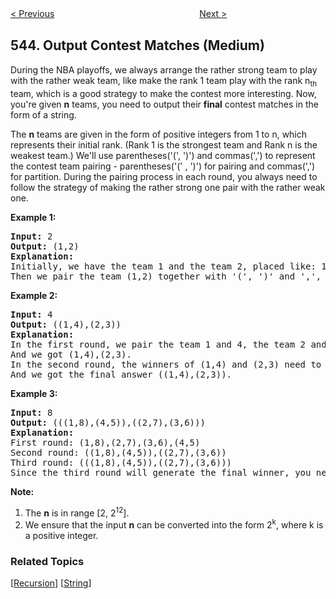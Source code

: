 <!--|This file generated by command(leetcode description); DO NOT EDIT.    |-->
<!--+----------------------------------------------------------------------+-->
<!--|@author    openset <openset.wang@gmail.com>                           |-->
<!--|@link      https://github.com/openset                                 |-->
<!--|@home      https://github.com/openset/leetcode                        |-->
<!--+----------------------------------------------------------------------+-->

[< Previous](https://github.com/openset/leetcode/tree/master/problems/diameter-of-binary-tree "Diameter of Binary Tree")
　　　　　　　　　　　　　　　　
[Next >](https://github.com/openset/leetcode/tree/master/problems/boundary-of-binary-tree "Boundary of Binary Tree")

## 544. Output Contest Matches (Medium)

<p>
During the NBA playoffs, we always arrange the rather strong team to play with the rather weak team, like make the rank 1 team play with the rank n<sub>th</sub> team, which is a good strategy to make the contest more interesting. Now, you're given <b>n</b> teams, you need to output their <b>final</b> contest matches in the form of a string.
</p>

<p>The <b>n</b> teams are given in the form of positive integers from 1 to n, which represents their initial rank. (Rank 1 is the strongest team and Rank n is the weakest team.) We'll use parentheses('(', ')') and commas(',') to represent the contest team pairing - parentheses('(' , ')') for pairing and commas(',') for partition. During the pairing process in each round, you always need to follow the strategy of making the rather strong one pair with the rather weak one.</p> 

<p><b>Example 1:</b><br />
<pre><b>Input:</b> 2
<b>Output:</b> (1,2)
<b>Explanation:</b> 
Initially, we have the team 1 and the team 2, placed like: 1,2.
Then we pair the team (1,2) together with '(', ')' and ',', which is the final answer.
</pre>
</p>

<p><b>Example 2:</b><br />
<pre><b>Input:</b> 4
<b>Output:</b> ((1,4),(2,3))
<b>Explanation:</b> 
In the first round, we pair the team 1 and 4, the team 2 and 3 together, as we need to make the strong team and weak team together.
And we got (1,4),(2,3).
In the second round, the winners of (1,4) and (2,3) need to play again to generate the final winner, so you need to add the paratheses outside them.
And we got the final answer ((1,4),(2,3)).
</pre>
</p>

<p><b>Example 3:</b><br />
<pre><b>Input:</b> 8
<b>Output:</b> (((1,8),(4,5)),((2,7),(3,6)))
<b>Explanation:</b> 
First round: (1,8),(2,7),(3,6),(4,5)
Second round: ((1,8),(4,5)),((2,7),(3,6))
Third round: (((1,8),(4,5)),((2,7),(3,6)))
Since the third round will generate the final winner, you need to output the answer (((1,8),(4,5)),((2,7),(3,6))).
</pre>
</p>

<p><b>Note:</b><br>
<ol>
<li>The <b>n</b> is in range [2, 2<sup>12</sup>].</li>
<li>We ensure that the input <b>n</b> can be converted into the form 2<sup>k</sup>, where k is a positive integer.</li>
</ol>
</p>

### Related Topics
  [[Recursion](https://github.com/openset/leetcode/tree/master/tag/recursion/README.md)]
  [[String](https://github.com/openset/leetcode/tree/master/tag/string/README.md)]
